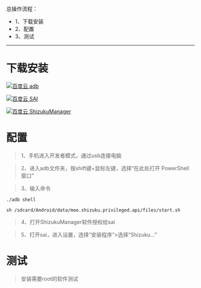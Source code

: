 总操作流程：
- 1、下载安装
- 2、配置
- 3、测试

***

# 下载安装

[![](https://img.shields.io/badge/百度云-adb-green.svg "百度云 adb")](https://pan.baidu.com/s/1ZELNnnv6lPMv_UsHlQMMHQ)

[![](https://img.shields.io/badge/百度云-SAI-green.svg "百度云 SAI")](https://pan.baidu.com/s/1flTmZZgw3zKR9eABlprykw)


[![](https://img.shields.io/badge/百度云-ShizukuManager-green.svg "百度云 ShizukuManager")](https://pan.baidu.com/s/1FCLTfBMgl0uwRGfTjgzwPQ)

# 配置

> 1、手机进入开发者模式，通过usb连接电脑

> 2、进入adb文件夹，按shift键+鼠标左键，选择“在此处打开 PowerShell 窗口”


> 3、输入命令

```shell
./adb shell 

sh /sdcard/Android/data/moe.shizuku.privileged.api/files/start.sh
```

> 4、打开ShizukuManager软件授权给sai

> 5、打开sai，进入设置，选择“安装程序”>选择“Shizuku...”

# 测试

> 安装需要root的软件测试
